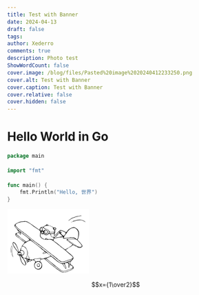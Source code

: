 ```yaml
---
title: Test with Banner
date: 2024-04-13
draft: false
tags: 
author: Xederro
comments: true
description: Photo test
ShowWordCount: false
cover.image: /blog/files/Pasted%20image%2020240412233250.png
cover.alt: Test with Banner
cover.caption: Test with Banner
cover.relative: false
cover.hidden: false
---
```

# Hello World in Go
```go
package main

import "fmt"

func main() {
	fmt.Println("Hello, 世界")
}
```

![](/blog/files/Pasted%20image%2020240412233250.png)

$$x={1\over2}$$